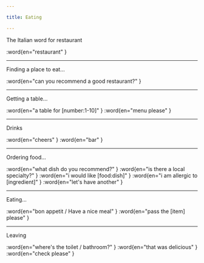 ```yaml
---

title: Eating

---
```


The Italian word for restaurant

:word{en="restaurant" }

--------------------------------------------------

Finding a place to eat...

:word{en="can you recommend a good restaurant?" }

--------------------------------------------------

Getting a table...

:word{en="a table for [number:1-10]" }
:word{en="menu please" }

--------------------------------------------------

Drinks

:word{en="cheers" }
:word{en="bar" }

--------------------------------------------------

Ordering food...

:word{en="what dish do you recommend?" }
:word{en="is there a local specialty?" }
:word{en="i would like [food:dish]" }
:word{en="i am allergic to [ingredient]" }
:word{en="let's have another" }

--------------------------------------------------

Eating...

:word{en="bon appetit / Have a nice meal" }
:word{en="pass the [item] please" }

--------------------------------------------------

Leaving

:word{en="where's the toilet / bathroom?" }
:word{en="that was delicious" }
:word{en="check please" }
